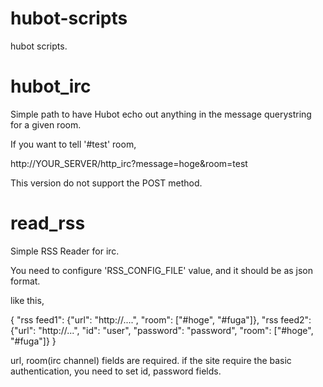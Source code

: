 hubot-scripts
=============

hubot scripts.

# hubot_irc

Simple path to have Hubot echo out anything in the message querystring for a given room.

If you want to tell '#test' room,

http://YOUR_SERVER/http_irc?message=hoge&room=test

This version do not support the POST method.

# read_rss

Simple RSS Reader for irc.

You need to configure 'RSS_CONFIG_FILE' value, and it should be as json format.

like this,

{
  "rss feed1": {"url": "http://....",
                "room": ["#hoge", "#fuga"]},
  "rss feed2": {"url": "http://...",
                "id": "user",
                "password": "password",
                "room": ["#hoge", "#fuga"]}
}

url, room(irc channel) fields are required. if the site require the basic
authentication, you need to set id, password fields.


